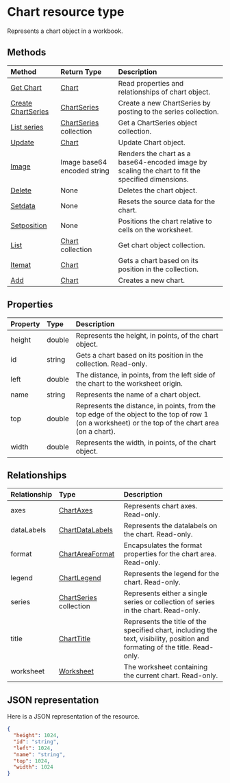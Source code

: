 # Chart resource type

Represents a chart object in a workbook.


## Methods

| Method		   | Return Type	|Description|
|:---------------|:--------|:----------|
|[Get Chart](../api/chart_get.md) | [Chart](chart.md) |Read properties and relationships of chart object.|
|[Create ChartSeries](../api/chart_post_series.md) |[ChartSeries](chartseries.md)| Create a new ChartSeries by posting to the series collection.|
|[List series](../api/chart_list_series.md) |[ChartSeries](chartseries.md) collection| Get a ChartSeries object collection.|
|[Update](../api/chart_update.md) | [Chart](chart.md)	|Update Chart object. |
|[Image](../api/chart_image.md)|Image base64 encoded string|Renders the chart as a base64-encoded image by scaling the chart to fit the specified dimensions.|
|[Delete](../api/chart_delete.md)|None|Deletes the chart object.|
|[Setdata](../api/chart_setdata.md)|None|Resets the source data for the chart.|
|[Setposition](../api/chart_setposition.md)|None|Positions the chart relative to cells on the worksheet.|
|[List](../api/chart_list.md) | [Chart](chart.md) collection |Get chart object collection. |
|[Itemat](../api/chartcollection_itemat.md)|[Chart](chart.md)|Gets a chart based on its position in the collection.|
|[Add](../api/chartcollection_add.md)|[Chart](chart.md)|Creates a new chart.|

## Properties
| Property	   | Type	|Description|
|:---------------|:--------|:----------|
|height|double|Represents the height, in points, of the chart object.|
|id|string|Gets a chart based on its position in the collection. Read-only.|
|left|double|The distance, in points, from the left side of the chart to the worksheet origin.|
|name|string|Represents the name of a chart object.|
|top|double|Represents the distance, in points, from the top edge of the object to the top of row 1 (on a worksheet) or the top of the chart area (on a chart).|
|width|double|Represents the width, in points, of the chart object.|

## Relationships
| Relationship | Type	|Description|
|:---------------|:--------|:----------|
|axes|[ChartAxes](chartaxes.md)|Represents chart axes. Read-only.|
|dataLabels|[ChartDataLabels](chartdatalabels.md)|Represents the datalabels on the chart. Read-only.|
|format|[ChartAreaFormat](chartareaformat.md)|Encapsulates the format properties for the chart area. Read-only.|
|legend|[ChartLegend](chartlegend.md)|Represents the legend for the chart. Read-only.|
|series|[ChartSeries](chartseries.md) collection|Represents either a single series or collection of series in the chart. Read-only.|
|title|[ChartTitle](charttitle.md)|Represents the title of the specified chart, including the text, visibility, position and formating of the title. Read-only.|
|worksheet|[Worksheet](worksheet.md)|The worksheet containing the current chart. Read-only.|

## JSON representation

Here is a JSON representation of the resource.

<!-- {
  "blockType": "resource",
  "keyProperty": "id",
  "optionalProperties": [

  ],
  "@odata.type": "microsoft.graph.chart"
}-->

```json
{
  "height": 1024,
  "id": "string",
  "left": 1024,
  "name": "string",
  "top": 1024,
  "width": 1024
}

```

<!-- uuid: 8fcb5dbc-d5aa-4681-8e31-b001d5168d79
2015-10-25 14:57:30 UTC -->
<!-- {
  "type": "#page.annotation",
  "description": "Chart resource",
  "keywords": "",
  "section": "documentation",
  "tocPath": ""
}-->